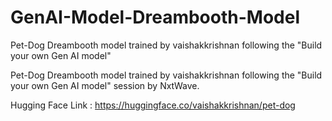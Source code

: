 # GenAI-Model-Dreambooth-Model
Pet-Dog Dreambooth model trained by vaishakkrishnan following the "Build your own Gen AI model"

Pet-Dog Dreambooth model trained by vaishakkrishnan following the "Build your own Gen AI model" session by NxtWave.

Hugging Face Link : https://huggingface.co/vaishakkrishnan/pet-dog
